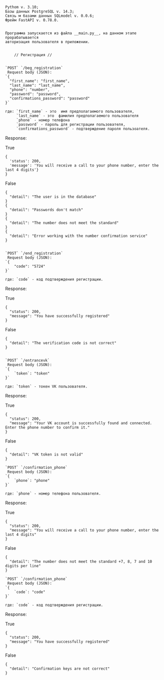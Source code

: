     Pythom v. 3.10;
    Базы данных PostgreSQL v. 14.3;
    Связь м базами данных SQLmodel v. 0.0.6;
    Фрейм FastAPI v. 0.78.0.


    Программа запускается из файла __main.py__, на данном этапе прорабатывается 
    авторизация пользователя в приложении.


        // Регистрация //


    `POST` `/beg_registration`
     Request body (JSON):
    `{
      "first_name": "first_name",
      "last_name": "last_name",
      "phone": "number",
      "password": "password",
      "confirmations_password": "password"
    }`

    где: `first_name` - это  имя предполагаемого пользователя, 
         `last_name` - это  фамилия предполагаемого пользователя
         `phone` - номер телефона 
         `password` - пароль для регистрации пользователя,
         `confirmations_password` - подтверждение пароля пользоателя.
Response:

True

    {
      'status': 200, 
      'message': 'You will receive a call to your phone number, enter the last 4 digits'}
    }

False

    {
      "detail": "The user is in the database"
    }
    {
      "detail": "Passwords don't match"
    }
    {
      "detail": "The number does not meet the standard"
    }
    {
      "detail": "Error working with the number confirmation service"
    }


    `POST` `/end_registration`
     Request body (JSON):
    `{
        "code": "5724"
    }`

    где: `code` - код подтверждения регистрации. 
         
Response:

True


    {
      "status": 200,
      "message": "You have successfully registered"
    }

False

    {
      "detail": "The verification code is not correct"
    }


    `POST` `/entrancevk`
     Request body (JSON):
    `{
        `token`: "token"
    }`

    где: `token` - токен VK пользователя. 
         
Response:

True

    {
      "status": 200,
      "message": "Your VK account is successfully found and connected. Enter the phone number to confirm it."
    }

False

    {
      "detail": "VK token is not valid"
    }

    `POST` `/confirmation_phone`
     Request body (JSON):
    `{
        `phone`: "phone"
    }`

    где: `phone` - номер телефона пользователя. 
         
Response:

True

    {
      "status": 200,
      "message": "You will receive a call to your phone number, enter the last 4 digits"
    }

False

    {
      "detail": "The number does not meet the standard +7, 8, 7 and 10 digits per line"
    }

    `POST` `/confirmation_phone`
     Request body (JSON):
    `{
        `code`: "code"
    }`

    где: `code` - код подтверждения регистрации. 
         
Response:

True

    {
      "status": 200,
      "message": "You have successfully registered"
    }

False

    {
      "detail": "Confirmation keys are not correct"
    }
